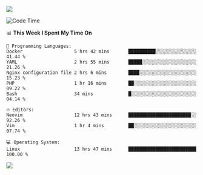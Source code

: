 <!-- [![Top Langs](https://github-readme-stats.vercel.app/api/top-langs/?username=gagahsyuja&theme=dracula&hide_border=true&border_radius=7)](https://github.com/anuraghazra/github-readme-stats) -->

![](https://komarev.com/ghpvc/?username=gagahsyuja&color=orange)

<!--START_SECTION:waka-->
![Code Time](http://img.shields.io/badge/Code%20Time-1%2C497%20hrs-blue)

📊 **This Week I Spent My Time On** 

```text
💬 Programming Languages: 
Docker                   5 hrs 42 mins       ██████████░░░░░░░░░░░░░░░   41.44 % 
YAML                     2 hrs 55 mins       █████░░░░░░░░░░░░░░░░░░░░   21.26 % 
Nginx configuration file 2 hrs 6 mins        ████░░░░░░░░░░░░░░░░░░░░░   15.23 % 
PHP                      1 hr 16 mins        ██░░░░░░░░░░░░░░░░░░░░░░░   09.22 % 
Bash                     34 mins             █░░░░░░░░░░░░░░░░░░░░░░░░   04.14 % 

🔥 Editors: 
Neovim                   12 hrs 43 mins      ███████████████████████░░   92.26 % 
Vim                      1 hr 4 mins         ██░░░░░░░░░░░░░░░░░░░░░░░   07.74 % 

💻 Operating System: 
Linux                    13 hrs 47 mins      █████████████████████████   100.00 % 
```


<!--END_SECTION:waka-->

![](https://hit.yhype.me/github/profile?account_id=96577465)

